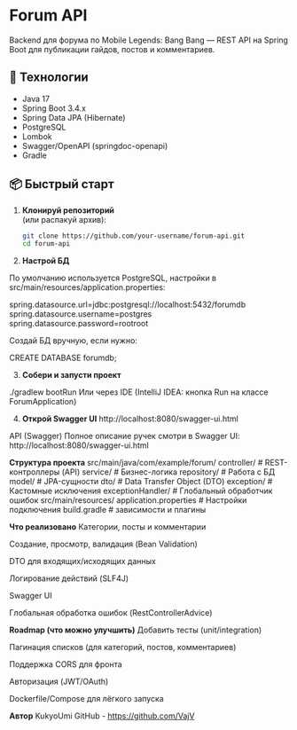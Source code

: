 # Forum API

Backend для форума по Mobile Legends: Bang Bang — REST API на Spring Boot для публикации гайдов, постов и комментариев.

## 🚀 Технологии

- Java 17
- Spring Boot 3.4.x
- Spring Data JPA (Hibernate)
- PostgreSQL
- Lombok
- Swagger/OpenAPI (springdoc-openapi)
- Gradle

## 📦 Быстрый старт

1. **Клонируй репозиторий**  
   (или распакуй архив):
   ```bash
   git clone https://github.com/your-username/forum-api.git
   cd forum-api

2. **Настрой БД**

По умолчанию используется PostgreSQL, настройки в src/main/resources/application.properties:

spring.datasource.url=jdbc:postgresql://localhost:5432/forumdb
spring.datasource.username=postgres
spring.datasource.password=rootroot

Создай БД вручную, если нужно:

CREATE DATABASE forumdb;

3. **Собери и запусти проект**

./gradlew bootRun
Или через IDE (IntelliJ IDEA: кнопка Run на классе ForumApplication)

4. **Открой Swagger UI**
http://localhost:8080/swagger-ui.html

API (Swagger)
Полное описание ручек смотри в Swagger UI:
http://localhost:8080/swagger-ui.html

**Структура проекта**
src/main/java/com/example/forum/
  controller/    # REST-контроллеры (API)
  service/       # Бизнес-логика
  repository/    # Работа с БД
  model/         # JPA-сущности
  dto/           # Data Transfer Object (DTO)
  exception/     # Кастомные исключения
  exceptionHandler/ # Глобальный обработчик ошибок
src/main/resources/
  application.properties # Настройки подключения
build.gradle      # зависимости и плагины

**Что реализовано**
Категории, посты и комментарии

Создание, просмотр, валидация (Bean Validation)

DTO для входящих/исходящих данных

Логирование действий (SLF4J)

Swagger UI

Глобальная обработка ошибок (RestControllerAdvice)

**Roadmap (что можно улучшить)**
Добавить тесты (unit/integration)

Пагинация списков (для категорий, постов, комментариев)

Поддержка CORS для фронта

Авторизация (JWT/OAuth)

Dockerfile/Compose для лёгкого запуска

**Автор**
KukyoUmi
GitHub - https://github.com/VajV


